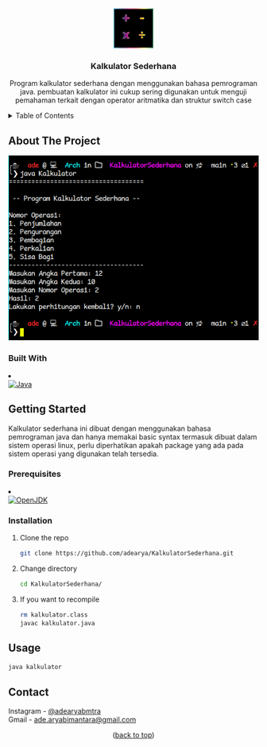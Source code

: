 <a name="readme-top"></a>

<!-- PROJECT LOGO -->
<br />
<div align="center">
<img src="https://raw.githubusercontent.com/adearya/KalkulatorSederhana/main/raw/images/logo_kalkulator_sederhana.png" alt="Logo" width="80" height="80">

<h3 align="center">Kalkulator Sederhana</h3>

  <p align="center">
  Program kalkulator sederhana dengan menggunakan bahasa pemrograman java. pembuatan kalkulator ini cukup sering digunakan untuk menguji pemahaman terkait dengan operator aritmatika dan struktur switch case
  </p>
</div>

<!-- TABLE OF CONTENTS -->
<details>
  <summary>Table of Contents</summary>
  <ol>
    <li>
      <a href="#about-the-project">About The Project</a>
      <ul>
        <li><a href="#built-with">Built With</a></li>
      </ul>
    </li>
    <li>
      <a href="#getting-started">Getting Started</a>
      <ul>
        <li><a href="#prerequisites">Prerequisites</a></li>
        <li><a href="#installation">Installation</a></li>
      </ul>
    </li>
    <li><a href="#usage">Usage</a></li>
    <li><a href="#contact">Contact</a></li>
  </ol>
</details>

<!-- ABOUT THE PROJECT -->
## About The Project

![App Screenshot](https://raw.githubusercontent.com/adearya/KalkulatorSederhana/main/raw/images/kalkulator_sederhana.png)

### Built With

<li>
  <div>
    <a href="https://www.java.com">
       <img src="https://img.shields.io/badge/java-%23ED8B00.svg?style=for-the-badge&logo=openjdk&logoColor=white" alt="Java" />
    </a>
  </div>
</li>

## Getting Started

Kalkulator sederhana ini dibuat dengan menggunakan bahasa pemrograman java dan hanya memakai basic syntax termasuk dibuat dalam sistem operasi linux, perlu diperhatikan apakah package yang ada pada sistem operasi yang digunakan telah tersedia.

### Prerequisites

<li>
  <div>
    <a href="https://openjdk.org">
      <img src="https://img.shields.io/badge/OpenJDK-ED8B00?style=for-the-badge&logo=openjdk&logoColor=white" alt="OpenJDK" />
    </a>
  </div>
</li>

### Installation

1. Clone the repo
   ```sh
   git clone https://github.com/adearya/KalkulatorSederhana.git
   ```
2. Change directory
   ```sh
   cd KalkulatorSederhana/
   ```
3. If you want to recompile
   ```sh
   rm kalkulator.class
   javac kalkulator.java
   ```
## Usage
   ```sh
   java kalkulator
   ```
## Contact

Instagram - [@adearyabmtra](https://www.instagram.com/adearyabmtra/)
<br />
Gmail - ade.aryabimantara@gmail.com

<p align="center">(<a href="#readme-top">back to top</a>)</p>
